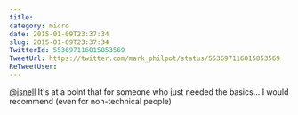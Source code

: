 ```yaml
---
title: 
category: micro
date: 2015-01-09T23:37:34
slug: 2015-01-09T23:37:34
TwitterId: 553697116015853569
TweetUrl: https://twitter.com/mark_philpot/status/553697116015853569
ReTweetUser: 
---
```


[@jsnell](https://twitter.com/jsnell) It's at a point that for someone who just needed the basics... I would recommend (even for non-technical people)